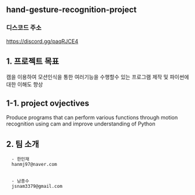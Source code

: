## hand-gesture-recognition-project

### 디스코드 주소
https://discord.gg/paqRJCE4


## 1. 프로젝트 목표
캠을 이용하여 모션인식을 통한 여러기능을 수행할수 있는 프로그램 제작 및 파이썬에 대한 이해도 향상


## 1-1. project ovjectives
Produce programs that can perform various functions through motion recognition using cam and improve understanding of Python







## 2. 팀 소개
      
      
      - 한민재
      hanmj97@naver.com
      
      
      - 남종수
      jsnam3379@gmail.com

